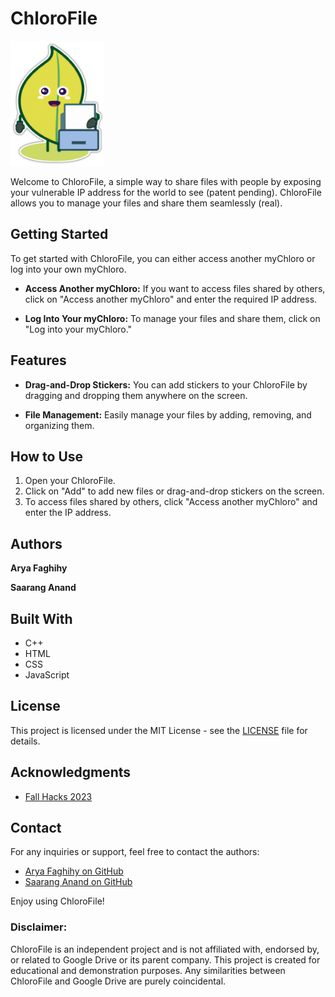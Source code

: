 # ChloroFile
<img src="website/img/fileleaf.png" alt="Your Image" width="150" height="200" />

Welcome to ChloroFile, a simple way to share files with people by exposing your vulnerable IP address for the world to see (patent pending). ChloroFile allows you to manage your files and share them seamlessly (real).

## Getting Started

To get started with ChloroFile, you can either access another myChloro or log into your own myChloro.

- **Access Another myChloro:** If you want to access files shared by others, click on "Access another myChloro" and enter the required IP address.

- **Log Into Your myChloro:** To manage your files and share them, click on "Log into your myChloro."

## Features

- **Drag-and-Drop Stickers:** You can add stickers to your ChloroFile by dragging and dropping them anywhere on the screen.

- **File Management:** Easily manage your files by adding, removing, and organizing them.

## How to Use

1. Open your ChloroFile.
2. Click on "Add" to add new files or drag-and-drop stickers on the screen.
3. To access files shared by others, click "Access another myChloro" and enter the IP address.

## Authors

<b> Arya Faghihy </b>

<b> Saarang Anand </b>

## Built With

- C++
- HTML
- CSS
- JavaScript

## License

This project is licensed under the MIT License - see the [LICENSE](LICENSE) file for details.

## Acknowledgments

- [Fall Hacks 2023](https://www.eventbrite.ca/e/fall-hacks-2023-tickets-735239048787?aff=oddtdtcreator)

## Contact

For any inquiries or support, feel free to contact the authors:

- [Arya Faghihy on GitHub](https://github.com/Arya-Fgmain)
- [Saarang Anand on GitHub](https://github.com/saaranganand)

Enjoy using ChloroFile!

<h3>Disclaimer:</h3>
ChloroFile is an independent project and is not affiliated with, endorsed by, or related to Google Drive or its parent company. This project is created for educational and demonstration purposes. Any similarities between ChloroFile and Google Drive are purely coincidental.
